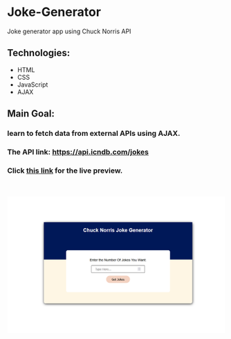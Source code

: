 # Joke-Generator
Joke generator app using Chuck Norris API
## Technologies:
* HTML
* CSS
* JavaScript
* AJAX
## Main Goal:
### learn to fetch data from external APIs using AJAX.
### The API link: https://api.icndb.com/jokes
### Click [this link](https://maryam-sabzalipour.github.io/Joke-Generator/) for the live preview.
<br><br>
<img src="./img/joke-generator.PNG" width="800px" alt="App Screenshot">

